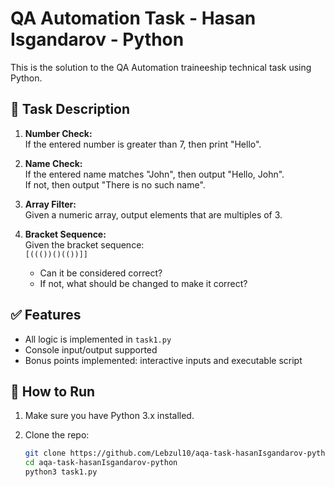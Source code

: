 # QA Automation Task - Hasan Isgandarov - Python

This is the solution to the QA Automation traineeship technical task using Python.

## 🧠 Task Description

1. **Number Check:**  
   If the entered number is greater than 7, then print "Hello".

2. **Name Check:**  
   If the entered name matches "John", then output "Hello, John".  
   If not, then output "There is no such name".

3. **Array Filter:**  
   Given a numeric array, output elements that are multiples of 3.

4. **Bracket Sequence:**  
   Given the bracket sequence:  
   `[((())()(())]]`  
   - Can it be considered correct?  
   - If not, what should be changed to make it correct?

## ✅ Features

- All logic is implemented in `task1.py`
- Console input/output supported
- Bonus points implemented: interactive inputs and executable script

## 🚀 How to Run

1. Make sure you have Python 3.x installed.

2. Clone the repo:
   ```bash
   git clone https://github.com/Lebzul10/aqa-task-hasanIsgandarov-python.git
   cd aqa-task-hasanIsgandarov-python
   python3 task1.py
